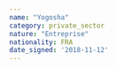 ```yaml
---
name: "Yogosha"
category: private_sector
nature: "Entreprise"
nationality: FRA
date_signed: '2018-11-12'
---
```

    